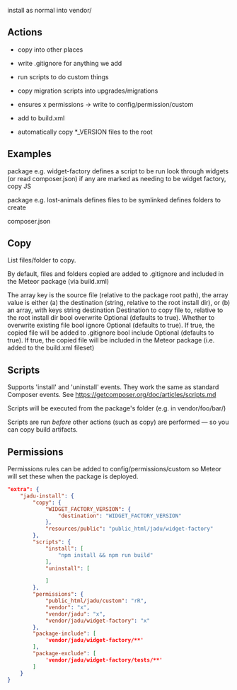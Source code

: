 install as normal into vendor/

Actions
-------
 - copy into other places
 - write .gitignore for anything we add
 - run scripts to do custom things
 - copy migration scripts into upgrades/migrations
 - ensures x permissions -> write to config/permission/custom

 - add to build.xml
 - automatically copy *_VERSION files to the root

Examples
--------
package e.g. widget-factory
    defines a script to be run
        look through widgets (or read composer.json)
        if any are marked as needing to be widget factory, copy JS


package e.g. lost-animals
    defines files to be symlinked
    defines folders to create



composer.json

Copy
----
List files/folder to copy.

By default, files and folders copied are added to .gitignore and included in the Meteor package (via build.xml)

The array key is the source file (relative to the package root path),
the array value is either
(a) the destination (string, relative to the root install dir), or
(b) an array, with keys
    string destination Destination to copy file to, relative to the root install dir
    bool overwrite    Optional (defaults to true). Whether to overwrite existing file
    bool ignore    Optional (defaults to true). If true, the copied file will be added to .gitignore
    bool include    Optional (defaults to true). If true, the copied file will be included in the Meteor package (i.e. added to the build.xml fileset)

Scripts
-------
Supports 'install' and 'uninstall' events.
They work the same as standard Composer events. See https://getcomposer.org/doc/articles/scripts.md

Scripts will be executed from the package's folder (e.g. in vendor/foo/bar/)

Scripts are run *before* other actions (such as copy) are performed — so you can copy build artifacts.

Permissions
-----------
Permissions rules can be added to config/permissions/custom so Meteor will set these when the package is deployed.

```json
"extra": {
    "jadu-install": {
        "copy": {
            "WIDGET_FACTORY_VERSION": {
                "destination": "WIDGET_FACTORY_VERSION"
            },
            "resources/public": "public_html/jadu/widget-factory"
        },
        "scripts": {
            "install": [
                "npm install && npm run build"
            ],
            "uninstall": [

            ]
        },
        "permissions": {
            "public_html/jadu/custom": "rR",
            "vendor": "x",
            "vendor/jadu": "x",
            "vendor/jadu/widget-factory": "x"
        },
        "package-include": [
            'vendor/jadu/widget-factory/**'
        ],
        "package-exclude": [
            'vendor/jadu/widget-factory/tests/**'
        ]
    }
}
```

